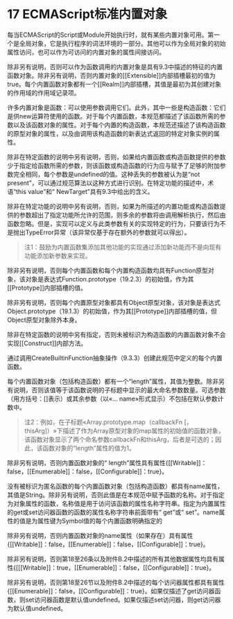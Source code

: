 # 17 ECMAScript标准内置对象

每当ECMAScript的Script或Module开始执行时，就有某些内置对象可用。第一个是全局对象，它是执行程序的词法环境的一部分。其他可以作为全局对象的初始属性访问，也可以作为可访问的内置对象的属性间接访问。

除非另有说明，否则可以作为函数调用的内置对象是具有9.3中描述的特征的内置函数对象。除非另有说明，否则内置对象的[[Extensible]]内部插槽最初的值为true。每个内置函数对象都有一个[[Realm]]内部插槽，其值是最初为其创建对象的作用域的作用域记录项。

许多内置对象是函数：可以使用参数调用它们。此外，其中一些是构造函数：它们是供new运算符使用的函数。对于每个内置函数，本规范都描述了该函数所需的参数以及该函数对象的属性。对于每个内置的构造函数，本规范还描述了该构造函数的原型对象的属性，以及由调用该构造函数的新表达式返回的特定对象实例的属性。

除非在特定函数的说明中另有说明，否则，如果给内置函数或构造函数提供的参数少于指定给函数所需的参数，则该函数或构造函数的行为应与赋予了足够的附加参数完全相同，每个参数是undefined的值。这种丢失的参数被认为是“not present”，可以通过规范算法以这种方式进行识别。在特定功能的描述中，术语“this value”和“ NewTarget”具有9.3中给出的含义。

除非在特定功能的说明中另有说明，否则，如果为所描述的内置功能或构造函数提供的参数超出了指定功能所允许的范围，则多余的参数将由调用解析执行，然后由函数忽略。但是，实现可以定义与此类参数有关的实现特定的行为，只要该行为不是抛出TypeError异常（该异常仅基于存在额外的参数就可以得出）。

>注1：鼓励为内置函数集添加其他功能的实现通过添加新功能而不是向现有功能添加新参数来实现。

除非另有说明，否则每个内置函数和每个内置构造函数均具有Function原型对象，该对象是表达式Function.prototype（19.2.3）的初始值，作为其[[Prototype]]内部插槽的值。

除非另有说明，否则每个内置原型对象都具有Object原型对象，该对象是表达式Object.prototype（19.1.3）的初始值，作为其[[Prototype]]内部插槽的值，但Object原型对象除外本身。

除非在特定函数的说明中另有指定，否则未被标识为构造函数的内置函数对象不会实现[[Construct]]内部方法。

通过调用CreateBuiltinFunction抽象操作（9.3.3）创建此规范中定义的每个内置函数。

每个内置函数对象（包括构造函数）都有一个“length”属性，其值为整数。除非另有说明，否则该值等于该函数说明的子标题中显示的最大命名参数数量。可选参数（用方括号：[]表示）或其余参数（以«... name»形式显示）不包括在默认参数计数中。

> 注2：例如，在子标题«Array.prototype.map（callbackFn [，thisArg]）»下描述了作为Array原型对象的map属性的初始值的函数对象，该函数对象显示了两个命名参数callbackFn和thisArg，后者是可选的；因此，该函数对象的“length”属性的值为1。

除非另有说明，否则内置函数对象的“ length”属性具有属性{[[Writable]]：false，[[Enumerable]]：false，[[Configurable]]：true}。

没有被标识为匿名函数的每个内置函数对象（包括构造函数）都具有name属性，其值是String。除非另有说明，否则此值是在本规范中赋予函数的名称。对于指定为对象属性的函数，名称值是用于访问该函数的属性名称字符串。指定为内置属性的get或set访问器函数的函数的属性名称字符串前面带有“ get”或“ set”。name属性的值是为属性键为Symbol值的每个内置函数明确指定的

除非另有说明，否则内置函数对象的name属性（如果存在）具有属性{[[Writable]]：false，[[Enumerable]]：false，[[Configurable]]：true}。

除非另有说明，否则第18至26条以及附件B.2中描述的所有其他数据属性均具有属性{[[[Writable]]：true，[[Enumerable]]：false，[[Configurable]]：true}。

除非另有说明，否则第18至26节以及附件B.2中描述的每个访问器属性都具有属性{[[Enumerable]]：false，[[Configurable]]：true}。如果仅描述了get访问器函数，则set访问器函数是默认值undefined。如果仅描述set访问器，则get访问器为默认值undefined。